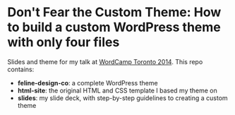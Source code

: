 Don't Fear the Custom Theme: How to build a custom WordPress theme with only four files
======

Slides and theme for my talk at [WordCamp Toronto 2014](http://2014.toronto.wordcamp.org). This repo contains:

- **feline-design-co**: a complete WordPress theme
- **html-site**: the original HTML and CSS template I based my theme on
- **slides**: my slide deck, with step-by-step guidelines to creating a custom theme